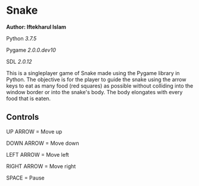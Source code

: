 # Snake

**Author: Iftekharul Islam**

Python *3.7.5*

Pygame *2.0.0.dev10*

SDL *2.0.12*

This is a singleplayer game of Snake made using the Pygame library in Python. The objective is for the player to guide the snake using the arrow keys to eat as many food (red squares) as possible without colliding into the window border or into the snake's body. The body elongates with every food that is eaten.

## Controls
UP ARROW = Move up

DOWN ARROW = Move down

LEFT ARROW = Move left

RIGHT ARROW = Move right

SPACE = Pause
